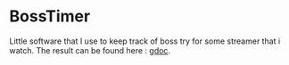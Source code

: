 # BossTimer

Little software that I use to keep track of boss try for some streamer that i watch. The result can be found here : [gdoc](http://bit.ly/460ogaY).
